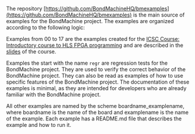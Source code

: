 The repository [https://github.com/BondMachineHQ/bmexamples](https://github.com/BondMachineHQ/bmexamples) is the main source of examples for the BondMachine project. The examples are organized according to the following logic:

Examples from 00 to 17 are the examples created for the [ICSC Course: Introductory course to HLS FPGA programming](https://agenda.infn.it/event/38191/) and are described in the [slides](https://www.bondmachine.it/docs/slides/icsc2023/) of the course.

Examples the start with the name `regr` are regression tests for the BondMachine project. They are used to verify the correct behavior of the BondMachine project.
They can also be read as examples of how to use specific features of the BondMachine project. The documentation of these examples is minimal, as they are intended for developers who are already familiar with the BondMachine project.

All other examples are named by the scheme boardname_examplename, where boardname is the name of the board and examplename is the name of the example. Each example has a README.md file that describes the example and how to run it.